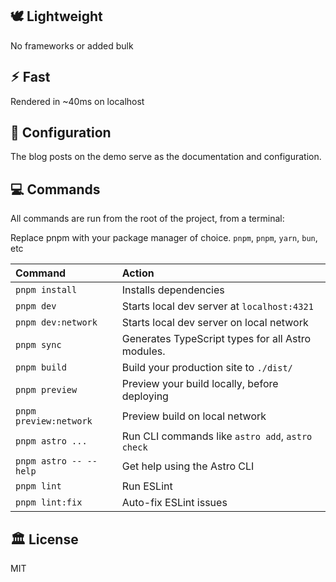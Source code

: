 
## 🕊️ Lightweight
No frameworks or added bulk

## ⚡︎ Fast
Rendered in ~40ms on localhost

## 📄 Configuration

The blog posts on the demo serve as the documentation and configuration.

## 💻 Commands

All commands are run from the root of the project, from a terminal:

Replace pnpm with your package manager of choice. `pnpm`, `pnpm`, `yarn`, `bun`, etc

| Command                   | Action                                           |
| :------------------------ | :----------------------------------------------- |
| `pnpm install`             | Installs dependencies                            |
| `pnpm dev`             | Starts local dev server at `localhost:4321`      |
| `pnpm dev:network`     | Starts local dev server on local network         |
| `pnpm sync`            | Generates TypeScript types for all Astro modules.|
| `pnpm build`           | Build your production site to `./dist/`          |
| `pnpm preview`         | Preview your build locally, before deploying     |
| `pnpm preview:network` | Preview build on local network                   |
| `pnpm astro ...`       | Run CLI commands like `astro add`, `astro check` |
| `pnpm astro -- --help` | Get help using the Astro CLI                     |
| `pnpm lint`            | Run ESLint                                       |
| `pnpm lint:fix`        | Auto-fix ESLint issues                           |

## 🏛️ License

MIT